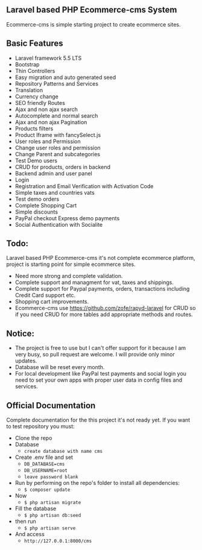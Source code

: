 ## Laravel based PHP Ecommerce-cms System

Ecommerce-cms is simple starting project to create ecommerce sites.

## Basic Features

- Laravel framework 5.5 LTS
- Bootstrap
- Thin Controllers
- Easy migration and auto generated seed
- Repository Patterns and Services
- Translation
- Currency change
- SEO friendly Routes
- Ajax and non ajax search
- Autocomplete and normal search
- Ajax and non ajax Pagination
- Products filters
- Product Iframe with fancySelect.js
- User roles and Permission
- Change user roles and permission
- Change Parent and subcategories
- Test Demo users
- CRUD for products, orders in backend
- Backend admin and user panel
- Login
- Registration and Email Verification with Activation Code
- Simple taxes and countries vats
- Test demo orders
- Complete Shopping Cart
- Simple discounts
- PayPal checkout Express demo payments
- Social Authentication with Socialite

##  Todo:
Laravel based PHP Ecommerce-cms it's not complete ecommerce platform,
project is starting point for simple ecommerce sites.

- Need more strong and complete validation.
- Complete support and managment for vat, taxes and shippings.
- Complete support for Paypal payments, orders, transactions
  including Credit Card support etc.
- Shopping cart improvements.
- Ecommerce-cms use https://github.com/zofe/rapyd-laravel for CRUD so 
if you need CRUD for more tables add appropriate methods and routes.

## Notice:

- The project is free to use but I can't offer support for it because I am very busy,
so pull request are welcome. I will provide only minor updates.
- Database will be reset every month.
- For local development like PayPal test payments and social login you need to set your own 
apps with proper user  data in config files and services.



## Official Documentation

Complete documentation for the this project it's not ready yet.
If you want to test repository you must:
* Clone the repo
* Database
  * `create database with name cms`
* Create .env file and set
  * `DB_DATABASE=cms`
  * `DB_USERNAME=root`
  * `leave password blank`
* Run by performing on the repo's folder to install all dependencies:
  * `$ composer update`
* Now
  * `$ php artisan migrate`
* Fill the database
  * `$ php artisan db:seed`
* then run
  * `$ php artisan serve`  
* And access
  * `http://127.0.0.1:8000/cms`
  
